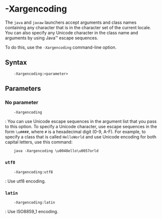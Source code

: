 <!--
* Copyright (c) 2017, 2025 IBM Corp. and others
*
* This program and the accompanying materials are made
* available under the terms of the Eclipse Public License 2.0
* which accompanies this distribution and is available at
* https://www.eclipse.org/legal/epl-2.0/ or the Apache
* License, Version 2.0 which accompanies this distribution and
* is available at https://www.apache.org/licenses/LICENSE-2.0.
*
* This Source Code may also be made available under the
* following Secondary Licenses when the conditions for such
* availability set forth in the Eclipse Public License, v. 2.0
* are satisfied: GNU General Public License, version 2 with
* the GNU Classpath Exception [1] and GNU General Public
* License, version 2 with the OpenJDK Assembly Exception [2].
*
* [1] https://www.gnu.org/software/classpath/license.html
* [2] https://openjdk.org/legal/assembly-exception.html
*
* SPDX-License-Identifier: EPL-2.0 OR Apache-2.0 OR GPL-2.0-only WITH Classpath-exception-2.0 OR GPL-2.0-only WITH OpenJDK-assembly-exception-1.0
-->

# -Xargencoding 

The `java` and `javaw` launchers accept arguments and class names containing any character that is in the character set of the current locale. You can also specify any Unicode character in the class name and arguments by using Java&trade; escape sequences.

To do this, use the `-Xargencoding` command-line option.

## Syntax

        -Xargencoding:<parameter>

## Parameters

### No parameter

        -Xargencoding

: You can use Unicode escape sequences in the argument list that you pass to this option. To specify a Unicode character, use escape sequences in the form `\u####`, where `#` is a hexadecimal digit (0-9, A-F). For example, to specify a class that is called `HelloWorld` and use Unicode encoding for both capital letters, use this command:

        java -Xargencoding \u0048ello\u0057orld

### `utf8`

        -Xargencoding:utf8

: Use utf8 encoding.

### `latin`

        -Xargencoding:latin

: Use ISO8859_1 encoding.



<!-- ==== END OF TOPIC ==== xargencoding.md ==== -->



